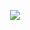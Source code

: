 <p align="center">
  <img src="https://road-to-kaggle-grandmaster.vercel.app/api/badges/parushkin/competition/light" />
</p>
